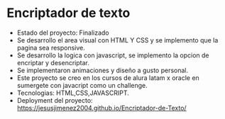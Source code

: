 <h1>Encriptador de texto</h1>


- Estado del proyecto: Finalizado
- Se desarrollo el area visual con HTML Y CSS y se implemento que la pagina sea responsive.
- Se desarrollo la logica con javascript, se implemento la opcion de encriptar y desencriptar.
- Se implementaron animaciones y diseño a gusto personal.
- Este proyecto se creo en los cursos de alura latam x oracle en sumergete con javacript como un challenge.
- Tecnologias: HTML,CSS,JAVASCRIPT.
- Deployment del proyecto: https://jesusjimenez2004.github.io/Encriptador-de-Texto/

